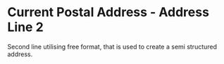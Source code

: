 # Current Postal Address - Address Line 2
Second line utilising free format, that is used to create a semi structured address.
